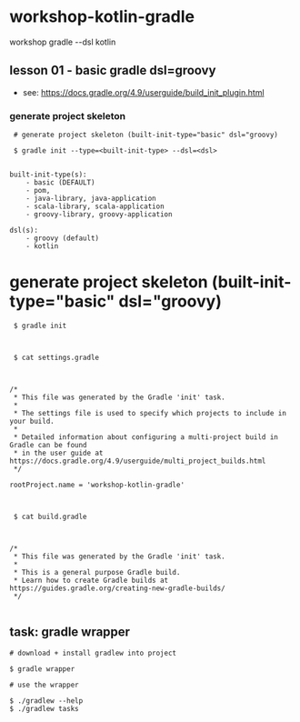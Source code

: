 # workshop-kotlin-gradle
workshop gradle --dsl kotlin

## lesson 01 - basic gradle dsl=groovy

- see: https://docs.gradle.org/4.9/userguide/build_init_plugin.html

  
    
### generate project skeleton

```
 # generate project skeleton (built-init-type="basic" dsl="groovy)
 
 $ gradle init --type=<built-init-type> --dsl=<dsl>
 
```

```
built-init-type(s): 
    - basic (DEFAULT)
    - pom, 
    - java-library, java-application
    - scala-library, scala-application
    - groovy-library, groovy-application
    
dsl(s):
    - groovy (default)
    - kotlin    
```  


# generate project skeleton (built-init-type="basic" dsl="groovy)
``` 
 $ gradle init
 
```

```
 
 $ cat settings.gradle
 
```

```

/*
 * This file was generated by the Gradle 'init' task.
 *
 * The settings file is used to specify which projects to include in your build.
 *
 * Detailed information about configuring a multi-project build in Gradle can be found
 * in the user guide at https://docs.gradle.org/4.9/userguide/multi_project_builds.html
 */

rootProject.name = 'workshop-kotlin-gradle'
 
```

```
 
 $ cat build.gradle
 
```

```

/*
 * This file was generated by the Gradle 'init' task.
 *
 * This is a general purpose Gradle build.
 * Learn how to create Gradle builds at https://guides.gradle.org/creating-new-gradle-builds/
 */
 
```

## task: gradle wrapper

```
# download + install gradlew into project

$ gradle wrapper

# use the wrapper

$ ./gradlew --help
$ ./gradlew tasks

```
